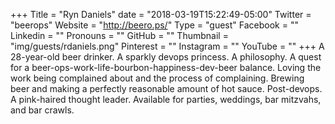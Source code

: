 +++
Title = "Ryn Daniels"
date = "2018-03-19T15:22:49-05:00"
Twitter = "beerops"
Website = "http://beero.ps/"
Type = "guest"
Facebook = ""
Linkedin = ""
Pronouns = ""
GitHub = ""
Thumbnail = "img/guests/rdaniels.png"
Pinterest = ""
Instagram = ""
YouTube = ""
+++
A 28-year-old beer drinker. A sparkly devops princess. A philosophy. A quest for a beer-ops-work-life-bourbon-happiness-dev-beer balance. Loving the work being complained about and the process of complaining. Brewing beer and making a perfectly reasonable amount of hot sauce. Post-devops. A pink-haired thought leader. Available for parties, weddings, bar mitzvahs, and bar crawls.
